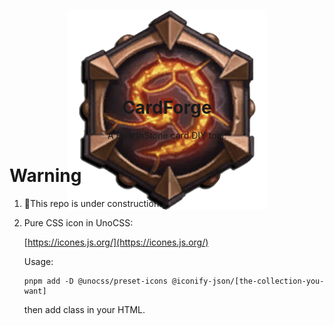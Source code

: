 <p align="center" style="height: 100px;">
 <img src="./.github/logo/cardforge-logo.png"/>
</p>
<h1 align="center">CardForge</h1>

<p align="center">A HearthStone card DIY tool.</p>

# Warning
1. 🚧This repo is under construction.🚧

2. Pure CSS icon in UnoCSS: 

    [https://icones.js.org/](https://icones.js.org/)

    Usage:

    ```shell
    pnpm add -D @unocss/preset-icons @iconify-json/[the-collection-you-want]
    ```

    then add class in your HTML.